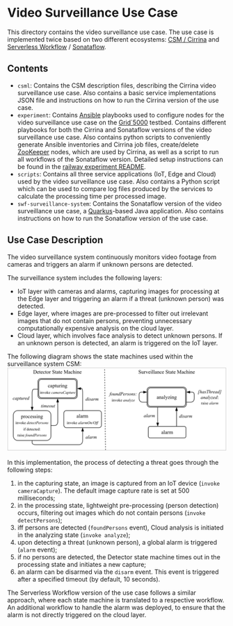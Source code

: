 # Video Surveillance Use Case

This directory contains the video surveillance use case.
The use case is implemented twice based on two different ecosystems: 
[CSM / Cirrina](https://git.uibk.ac.at/informatik/dps/dps-dc-software/cirrina-project/cirrina) and
[Serverless Workflow](https://serverlessworkflow.io/) / [Sonataflow](https://sonataflow.org/serverlessworkflow/latest/index.html).

## Contents

- `csml`: Contains the CSM description files, describing the Cirrina video surveillance use case. Also contains a basic
  service implementations JSON file and instructions on how to run the Cirrina version of the use case.
- `experiment`: Contains [Ansible](https://www.ansible.com/) playbooks used to configure nodes for the video surveillance 
  use case on the [Grid`5000](https://www.grid5000.fr/w/Grid5000:Home) testbed. Contains different playbooks for both
  the Cirrina and Sonataflow versions of the video surveillance use case. Also contains python scripts to conveniently
  generate Ansible inventories and Cirrina job files, create/delete [ZooKeeper](https://zookeeper.apache.org/) nodes,
  which are used by Cirrina, as well as a script to run all workflows of the Sonataflow version. Detailed setup
  instructions can be found in the [railway experiment README](../railway/experiment/README.md).
- `scripts`: Contains all three service applications (IoT, Edge and Cloud) used by the video surveillance use case. Also
  contains a Python script which can be used to compare log files produced by the services to calculate the processing
  time per processed image.
- `swf-surveillance-system`: Contains the Sonataflow version of the video surveillance use case, a 
  [Quarkus](https://quarkus.io/)-based Java application. Also contains instructions on how to run the Sonataflow version of the use 
  case.

## Use Case Description

The video surveillance system continuously monitors video footage from cameras and triggers an alarm if unknown persons 
are detected.

The surveillance system includes the following layers:
- IoT layer with cameras and alarms, capturing images for processing at the Edge layer and triggering an alarm if a 
  threat (unknown person) was detected.
- Edge layer, where images are pre-processed to filter out irrelevant images that do not contain persons, preventing 
  unnecessary computationally expensive analysis on the cloud layer. 
- Cloud layer, which involves face analysis to detect unknown persons. If an unknown person is detected, an alarm is
  triggered on the IoT layer.

The following diagram shows the state machines used within the surveillance system CSM:
![Use Case Diagram](images/surveillance_system.png "Use Case Diagram")

In this implementation, the process of detecting a threat goes through the following steps:

1) in the capturing state, an image is captured from an IoT device (`invoke cameraCapture`). The default image capture 
   rate is set at 500 milliseconds;
2) in the processing state, lightweight pre-processing (person detection) occurs, filtering out images which do not
   contain persons (`invoke detectPersons`);
3) iff persons are detected (`foundPersons` event), Cloud analysis is initiated in the analyzing state 
   (`invoke analyze`);
4) upon detecting a threat (unknown person), a global alarm is triggered (`alarm` event);
5) if no persons are detected, the Detector state machine times out in the processing state and initiates a new capture;
6) an alarm can be disarmed via the `disarm` event. This event is triggered after a specified timeout (by default, 
   10 seconds).

The Serverless Workflow version of the use case follows a similar approach, where each state machine is translated to
a respective workflow. An additional workflow to handle the alarm was deployed, to ensure that the alarm is not directly
triggered on the cloud layer.